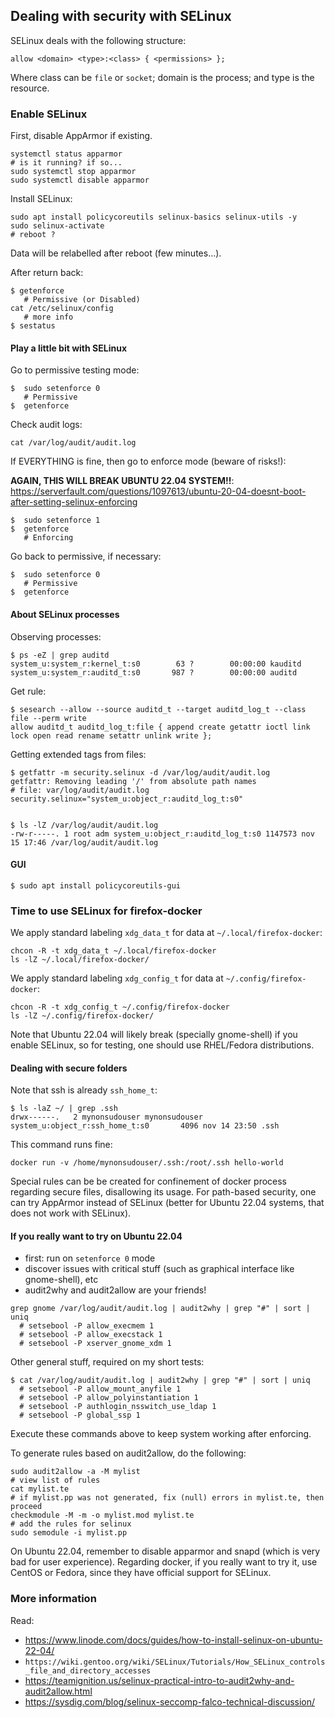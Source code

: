 ## Dealing with security with SELinux

SELinux deals with the following structure:

```
allow <domain> <type>:<class> { <permissions> };
```

Where class can be `file` or `socket`; domain is the process; and type is the resource.

### Enable SELinux

First, disable AppArmor if existing.

```
systemctl status apparmor
# is it running? if so...
sudo systemctl stop apparmor
sudo systemctl disable apparmor
```

Install SELinux:

```
sudo apt install policycoreutils selinux-basics selinux-utils -y
sudo selinux-activate
# reboot ?
```

Data will be relabelled after reboot (few minutes...).

After return back:

```
$ getenforce
   # Permissive (or Disabled)
cat /etc/selinux/config
   # more info
$ sestatus
```

#### Play a little bit with SELinux

Go to permissive testing mode:

```
$  sudo setenforce 0
   # Permissive 
$  getenforce
```

Check audit logs:

```
cat /var/log/audit/audit.log
```

If EVERYTHING is fine, then go to enforce mode (beware of risks!):

**AGAIN, THIS WILL BREAK UBUNTU 22.04 SYSTEM!!**: https://serverfault.com/questions/1097613/ubuntu-20-04-doesnt-boot-after-setting-selinux-enforcing

```
$  sudo setenforce 1
$  getenforce
   # Enforcing
```

Go back to permissive, if necessary:

```
$  sudo setenforce 0
   # Permissive 
$  getenforce
```

#### About SELinux processes

Observing processes:

```
$ ps -eZ | grep auditd
system_u:system_r:kernel_t:s0        63 ?        00:00:00 kauditd
system_u:system_r:auditd_t:s0       987 ?        00:00:00 auditd
```

Get rule:

```
$ sesearch --allow --source auditd_t --target auditd_log_t --class file --perm write
allow auditd_t auditd_log_t:file { append create getattr ioctl link lock open read rename setattr unlink write };
```

Getting extended tags from files:

```
$ getfattr -m security.selinux -d /var/log/audit/audit.log
getfattr: Removing leading '/' from absolute path names
# file: var/log/audit/audit.log
security.selinux="system_u:object_r:auditd_log_t:s0"


$ ls -lZ /var/log/audit/audit.log
-rw-r-----. 1 root adm system_u:object_r:auditd_log_t:s0 1147573 nov 15 17:46 /var/log/audit/audit.log
```

#### GUI

```
$ sudo apt install policycoreutils-gui
```

### Time to use SELinux for firefox-docker

We apply standard labeling `xdg_data_t` for data at `~/.local/firefox-docker`:

```
chcon -R -t xdg_data_t ~/.local/firefox-docker
ls -lZ ~/.local/firefox-docker/
```

We apply standard labeling `xdg_config_t` for data at `~/.config/firefox-docker`:

```
chcon -R -t xdg_config_t ~/.config/firefox-docker
ls -lZ ~/.config/firefox-docker/
```

Note that Ubuntu 22.04 will likely break (specially gnome-shell) if you enable SELinux,
so for testing, one should use RHEL/Fedora distributions.



#### Dealing with secure folders

Note that ssh is already `ssh_home_t`:

```
$ ls -laZ ~/ | grep .ssh
drwx------.   2 mynonsudouser mynonsudouser system_u:object_r:ssh_home_t:s0       4096 nov 14 23:50 .ssh
```

This command runs fine:

```
docker run -v /home/mynonsudouser/.ssh:/root/.ssh hello-world
```

Special rules can be be created for confinement of docker process regarding secure files, disallowing its usage.
For path-based security, one can try AppArmor instead of SELinux (better for Ubuntu 22.04 systems, that does not work with SELinux).

#### If you really want to try on Ubuntu 22.04

- first: run on `setenforce 0` mode
- discover issues with critical stuff (such as graphical interface like gnome-shell), etc
- audit2why and audit2allow are your friends!

```
grep gnome /var/log/audit/audit.log | audit2why | grep "#" | sort | uniq 
  # setsebool -P allow_execmem 1
  # setsebool -P allow_execstack 1
  # setsebool -P xserver_gnome_xdm 1
```

Other general stuff, required on my short tests:

```
$ cat /var/log/audit/audit.log | audit2why | grep "#" | sort | uniq
  # setsebool -P allow_mount_anyfile 1
  # setsebool -P allow_polyinstantiation 1
  # setsebool -P authlogin_nsswitch_use_ldap 1
  # setsebool -P global_ssp 1
```

Execute these commands above to keep system working after enforcing.

To generate rules based on audit2allow, do the following:

```
sudo audit2allow -a -M mylist
# view list of rules
cat mylist.te
# if mylist.pp was not generated, fix (null) errors in mylist.te, then proceed
checkmodule -M -m -o mylist.mod mylist.te
# add the rules for selinux
sudo semodule -i mylist.pp 
```

On Ubuntu 22.04, remember to disable apparmor and snapd (which is very bad for user experience).
Regarding docker, if you really want to try it, use CentOS or Fedora, since they have official support for SELinux.


### More information

Read: 

- https://www.linode.com/docs/guides/how-to-install-selinux-on-ubuntu-22-04/
- `https://wiki.gentoo.org/wiki/SELinux/Tutorials/How_SELinux_controls_file_and_directory_accesses`
- https://teamignition.us/selinux-practical-intro-to-audit2why-and-audit2allow.html
- https://sysdig.com/blog/selinux-seccomp-falco-technical-discussion/

